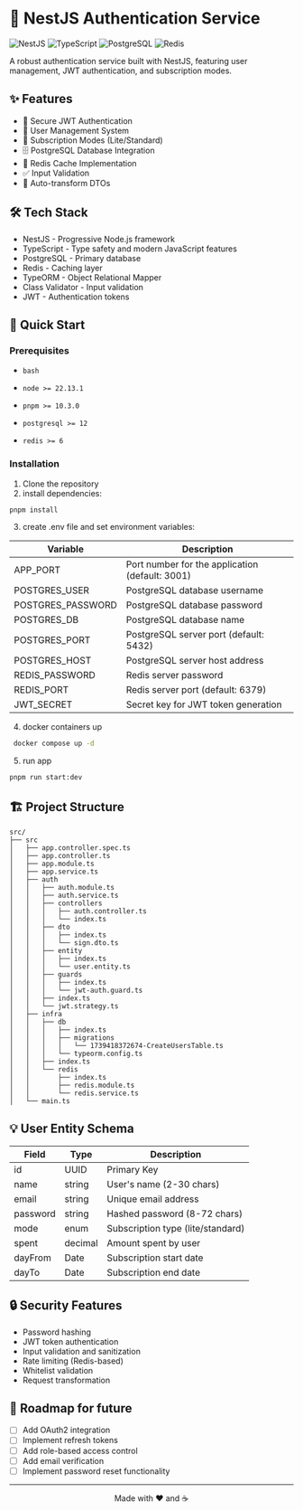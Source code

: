 # 🚀 NestJS Authentication Service

![NestJS](https://img.shields.io/badge/NestJS-E0234E?style=for-the-badge&logo=nestjs&logoColor=white)
![TypeScript](https://img.shields.io/badge/TypeScript-007ACC?style=for-the-badge&logo=typescript&logoColor=white)
![PostgreSQL](https://img.shields.io/badge/PostgreSQL-316192?style=for-the-badge&logo=postgresql&logoColor=white)
![Redis](https://img.shields.io/badge/Redis-DC382D?style=for-the-badge&logo=redis&logoColor=white)

A robust authentication service built with NestJS, featuring user management, JWT authentication, and subscription modes.

## ✨ Features

- 🔐 Secure JWT Authentication
- 👥 User Management System
- 💫 Subscription Modes (Lite/Standard)
- 🗄️ PostgreSQL Database Integration
- 🚦 Redis Cache Implementation
- ✅ Input Validation
- 🔄 Auto-transform DTOs

## 🛠️ Tech Stack

- NestJS - Progressive Node.js framework
- TypeScript - Type safety and modern JavaScript features
- PostgreSQL - Primary database
- Redis - Caching layer
- TypeORM - Object Relational Mapper
- Class Validator - Input validation
- JWT - Authentication tokens

## 🚀 Quick Start

### Prerequisites
- `bash`

- `node >= 22.13.1`

- `pnpm >= 10.3.0`

- `postgresql >= 12`

- `redis >= 6`

### Installation

1. Clone the repository
2. install dependencies:
```bash
pnpm install
```
3. create .env file and set environment variables:

| Variable          | Description                                     |
|-------------------|-------------------------------------------------|
| APP_PORT          | Port number for the application (default: 3001) |
| POSTGRES_USER     | PostgreSQL database username                    |
| POSTGRES_PASSWORD | PostgreSQL database password                    |
| POSTGRES_DB       | PostgreSQL database name                        |
| POSTGRES_PORT     | PostgreSQL server port (default: 5432)          |
| POSTGRES_HOST     | PostgreSQL server host address                  |
| REDIS_PASSWORD    | Redis server password                           |
| REDIS_PORT        | Redis server port (default: 6379)               |
| JWT_SECRET        | Secret key for JWT token generation             |

4. docker containers up
```bash
 docker compose up -d
```
5. run app
```bash
pnpm run start:dev
```
## 🏗️ Project Structure

```
src/
├── src
│   ├── app.controller.spec.ts
│   ├── app.controller.ts
│   ├── app.module.ts
│   ├── app.service.ts
│   ├── auth
│   │   ├── auth.module.ts
│   │   ├── auth.service.ts
│   │   ├── controllers
│   │   │   ├── auth.controller.ts
│   │   │   └── index.ts
│   │   ├── dto
│   │   │   ├── index.ts
│   │   │   └── sign.dto.ts
│   │   ├── entity
│   │   │   ├── index.ts
│   │   │   └── user.entity.ts
│   │   ├── guards
│   │   │   ├── index.ts
│   │   │   └── jwt-auth.guard.ts
│   │   ├── index.ts
│   │   └── jwt.strategy.ts
│   ├── infra
│   │   ├── db
│   │   │   ├── index.ts
│   │   │   ├── migrations
│   │   │   │   └── 1739418372674-CreateUsersTable.ts
│   │   │   └── typeorm.config.ts
│   │   ├── index.ts
│   │   └── redis
│   │       ├── index.ts
│   │       ├── redis.module.ts
│   │       └── redis.service.ts
│   └── main.ts
```

## 💡 User Entity Schema

| Field     | Type     | Description                    |
|-----------|----------|--------------------------------|
| id        | UUID     | Primary Key                    |
| name      | string   | User's name (2-30 chars)       |
| email     | string   | Unique email address           |
| password  | string   | Hashed password (8-72 chars)   |
| mode      | enum     | Subscription type (lite/standard) |
| spent     | decimal  | Amount spent by user           |
| dayFrom   | Date     | Subscription start date        |
| dayTo     | Date     | Subscription end date          |

## 🔒 Security Features

- Password hashing
- JWT token authentication
- Input validation and sanitization
- Rate limiting (Redis-based)
- Whitelist validation
- Request transformation


## 🎯 Roadmap for future

- [ ] Add OAuth2 integration
- [ ] Implement refresh tokens
- [ ] Add role-based access control
- [ ] Add email verification
- [ ] Implement password reset functionality

---

<div align="center">
Made with ❤️ and ☕
</div>